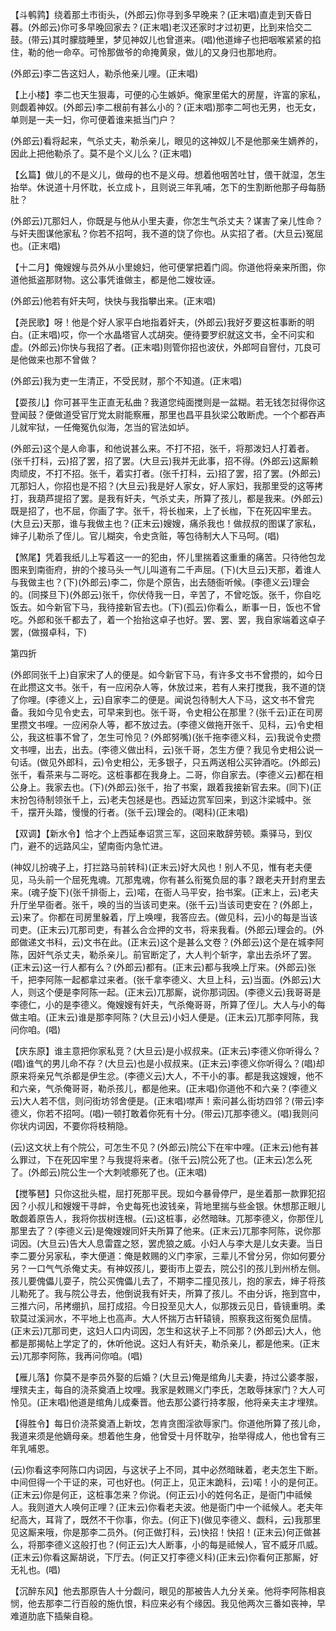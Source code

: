 <!-- { "loadSidebar": true } -->
【斗鹌鹑】绕着那土市街头，(外郎云)你寻到多早晚来？(正末唱)直走到天昏日暮。(外郎云)你可多早晚回家去？(正末唱)老汉还家时才过初更，比到来恰交二鼓。(带云)其时朦胧睡里，梦见神奴儿也曾道来。(唱)他道婶子也把咽喉紧紧的掐住，勒的他一命卒。可怜那做爷的命掩黄泉，做儿的又身归也那地府。

(外郎云)李二告这妇人，勒杀他亲儿哩。(正末唱)

【上小楼】李二也天生狠毒，可便的心生嫉妒。俺家里偌大的房屋，许富的家私，则觑着神奴。(外郎云)李二根前有甚么小的？(正末唱)那李二呵也无男，也无女，单则是一夫一妇，你可便着谁来抵当门户？

(外郎云)看将起来，气杀丈夫，勒杀亲儿，眼见的这神奴儿不是他那亲生嫡养的，因此上把他勒杀了。莫不是个义儿么？(正末唱)

【幺篇】做儿的不是义儿，做母的也不是义母。想着他咽苦吐甘，偎干就湿，怎生抬举。休说道十月怀耽，长立成卜，且则说三年乳哺，怎下的生割断他那子母每肠肚？

(外郎云)兀那妇人，你既是与他从小里夫妻，你怎生气杀丈夫？谋害了亲儿性命？与奸夫图谋他家私？你若不招呵，我不道的饶了你也。从实招了者。(大旦云)冤屈也。(正末唱)

【十二月】俺嫂嫂与员外从小里媳妇，他可便掌把着门闾。你道他将亲来所图，你道他抵盗那财物。这公事凭谁做主，都是他二嫂妆诬。

(外郎云)他若有奸夫呵，快快与我指攀出来。(正末唱)

【尧民歌】呀！他是个好人家平白地指着奸夫，(外郎云)我好歹要这桩事断的明白。(正末唱)哎，你一个水晶塔官人忒胡突。便待要罗织就这文书，全不问实和虚。(外郎云)你快与我招了者。(正末唱)则管你招也波伏，外郎呵自窨付，兀良可是他做来也那不曾做？

(外郎云)我为吏一生清正，不受民财，那个不知道。(正末唱)

【耍孩儿】你可甚平生正直无私曲？我道您纯面搅则是一盆糊。若无钱怎挝得你这登闻鼓？便做道受官厅党太尉能察雁，那里也昌平县狄梁公敢断虎。一个个都吞声儿就牢狱，一任俺冤仇似海，怎当的官法如垆。

(外郎云)这个是人命事，和他说甚么来。不打不招，张千，将那泼妇人打着者。(张千打科，云)招了罢，招了罢。(大旦云)我并无此事，招不得。(外郎云)这厮赖肉顽皮，不打不招。张千，着实打者。(张千打科，云)招了罢，招了罢。(外郎云)兀那妇人，你招也是不招？(大旦云)我是好人家女，好人家妇，我那里受的这等拷打，我葫芦提招了罢。是我有奸夫，气杀丈夫，所算了孩儿，都是我来。(外郎云)既是招了，也不屈，你画了字。张千，将长枷来，上了长枷，下在死囚牢里去。(大旦云)天那，谁与我做主也？(正末云)嫂嫂，痛杀我也！做叔叔的图谋了家私，婶子儿勒杀了侄儿。官儿糊突，令史贪赃，等包待制大人下马呵。(唱)

【煞尾】凭着我纸儿上写着这一一的犯由，怀儿里揣着这重重的痛苦。只待他包龙图来到南衙府，拚的个接马头一气儿叫道有二千声屈。(下)(大旦云)天那，着谁人与我做主也？(下)(外郎云)李二，你是个原告，出去随衙听候。(李德义云)理会的。(同搽旦下)(外郎云)张千，你伏侍我一日，辛苦了，不曾吃饭。张千，你自吃饭去。如今新官下马，我待接新官去也。(下)(孤云)你看么，断事一日，饭也不曾吃。外郎和张千都去了，着一个抬抬这卓子也好。罢、罢、罢，我自家端着这卓子罢，(做掇卓科，下)

第四折

(外郎同张千上)自家宋了人的便是。如今新官下马，有许多文书不曾攒的，如今日在此攒这文书。张千，有一应闲杂人等，休放过来，若有人来打搅我，我不道的饶了你哩。(李德义上，云)自家李二的便是。闻说包待制大人下马，这文书不曾完备。我如今见令史去，可早来到也。张千哥，令史相公在那里？(张千云)正在司房里攒文书哩。一应闲杂人等，都不放过去。(李德义做拖开张千、见科，云)令史相公，我这桩事不曾了，怎生可怜见？(外郎努嘴)(张千拖李德义科，云)我说令史攒文书哩，出去，出去。(李德义做出科，云)张千哥，怎生方便？我见令史相公说一句话。(做见外郎科，云)令史相公，无多银子，只五两送相公买钟酒吃。(外郎云)张千，看茶来与二哥吃。这桩事都在我身上。二哥，你自家去。(李德义云)都在相公身上。我家去也。(下)(外郎云)张千，抬了书案，跟着我接新官去来。(同下)(正末扮包待制领张千上，云)老夫包拯是也。西延边赏军回来，到这汴梁城中。张千，摆开头踏，慢慢的行者。(张千云)理会的。(喝科)(正末唱)

【双调】【新水令】恰才个上西延奉诏赏三军，这回来敢辞劳顿。乘驿马，到仪门，避不的远路风尘，望南衙内急忙进。

(神奴儿扮魂子上，打拦路马前转科)(正末云)好大风也！别人不见，惟有老夫便见，马头前一个屈死鬼魂。兀那鬼魂，你有甚么衔冤负屈的事？跟老夫开封府里去来。(魂子旋下)(张千排衙上，云)喏，在衙人马平安，抬书案。(正末上，云)老夫升厅坐早衙者。张千，唤的当的当该司吏来。(张千云)当该司吏安在？(外郎上，云)来了。你都在司房里躲着，厅上唤哩，我答应去。(做见科，云)小的每是当该司吏。(正末云)兀那司吏，有甚么合佥押的文书，将来我看。(外郎云)理会的。(外郎做递文书科，云)文书在此。(正末云)这个是甚么文卷？(外郎云)这个是在城李阿陈，因奸气杀丈夫，勒杀亲儿。前官断定了，大人判个斩字，拿出去杀坏了罢。(正末云)这一行人都有么？(外郎云)都有。(正末云)都与我唤上厅来。(外郎云)张千，把李阿陈一起都拿过来者。(张千拿李德义、大旦上科，云)当面。(外郎云)大人，则这个便是李阿陈一起。(正末云)兀那厮，说你那词因。(李德义云)我哥哥是李德仁，小的是李德义。俺嫂嫂有奸夫，气杀俺哥哥，所算了侄儿。大人与小的每做主咱。(正末云)谁是那李阿陈？(大旦云)小妇人便是。(正末云)兀那李阿陈，我问你咱。(唱)

【庆东原】谁主意把你家私竞？(大旦云)是小叔叔来。(正末云)李德义你听得么？(唱)谁气的男儿命不存？(大旦云)也是小叔叔来。(正末云)李德义你听得么？(唱)却原来将亲兄气杀都是伊生忿。(李德义云)大人，不干小的事。都是我这嫂嫂，他不和六亲，气杀俺哥哥，勒杀孩儿，都是他来。(正末唱)你道他不和六亲？(李德义云)大人若不信，则问街坊邻舍便是。(正末唱)噤声！索问甚么街坊四邻？(带云)李德义，你若不招呵。(唱)一顿打敢着你死有十分。(带云)兀那李德义。(唱)我则问你状内词因，不要你将枝稍隐。

(云)这文状上有个院公，可怎生不见？(外郎云)院公下在牢中哩。(正末云)他有甚么罪过，下在死囚牢里？与我提将来者。(张千云)院公死了也。(正末云)怎么死了。(外郎云)院公生一个大刺唬癤死了也。(正末唱)

【搅筝琶】只你这批头棍，屈打死那平民。现如今暴骨停尸，是坐着那一款罪犯招因？小叔儿和嫂嫂干寻衅，令史每死也波钱亲，背地里揣与些金银。休想那正眼儿敢觑着原告人，我将你拔树连根。(云)这桩事，必然暗昧。兀那李德义，你那侄儿那里去了？(李德义云)是俺嫂嫂同奸夫所算了他来。(正末云)兀那李阿陈，说你那词因。(大旦云)告大人息雷霆之怒，罢虎狼之威。小妇人与李大是儿女夫妻。当日李二要分另家私，李大便道：俺是敕赐的义门李家，三辈儿不曾分另，你如何要分另？一口气气杀俺丈夫。有神奴孩儿，要街市上耍去，院公引的孩儿到州桥左侧。孩儿要傀儡儿耍子，院公买傀儡儿去了，不期李二撞见孩儿，抱的家去，婶子将孩儿勒死了。我与院公寻去，他倒说我有奸夫，所算了孩儿。不由分诉，拖到宫中，三推六问，吊拷绷扒，屈打成招。今日投至见大人，似那拨云见日，昏镜重明。柔软莫过溪涧水，不平地上也高声。大人怀揣万古轩辕镜，照察我这衔冤负屈情。(正末云)兀那司吏，这妇人口内词因，怎生和这状子上不同那？(外郎云)大人，他都是那揭帖上学定了的，休听他说。这妇人有奸夫，勒杀亲儿，都是他来。(正末云)兀那李阿陈，我再问你咱。(唱)

【雁儿落】你莫不是李员外娶的后婚？(大旦云)俺是绾角儿夫妻，持过公婆孝服，埋殡夫主，每自的浇茶奠酒上坟哩。我家是敕赐义门李氏，怎敢辱抹家门？大人可怜见。(正末唱)他道是绾角儿成秦晋。他去那公婆行持孝服，他将亲夫主才埋殡。

【得胜令】每日价浇茶奠酒上新坟，怎肯贪图淫欲辱家门。你道他所算了孩儿命，我道来须是他嫡母亲。想着他生身，他曾受十月怀耽孕，抬举得成人，他也曾有三年乳哺恩。

(云)你看这李阿陈口内词因，与这状子上不同，其中必然暗昧着，老夫怎生下断。中间但得一个干证的来，可也好也。(何正上，见正末跪科，云)喏！小的是何正。(正末云)你是何正，这桩事怎来？你说。(何正云)小的姓何名正，是衙门中祗候人。我则道大人唤何正哩？(正末云)你看老夫波。他是衙门中一个祗候人。老夫年纪高大，耳背了，既然不干你事，你去。(何正下)(做见李德义、觑科，云)我那里见这厮来哦，你是那李二员外。(何正做打科，云)快招！快招！(正末云)何正做甚么，将那李德义这般打也？(何正云)大人断事，小的每是祗候人，官不威牙爪威。(正末云)你看这厮胡说，下厅去。(何正又打李德义科)(正末云)你看何正那厮，好无礼也。(唱)

【沉醉东风】他去那原告人十分觑问，眼见的那被告人九分关亲。他将李阿陈相哀悯，他去那李二行百般的施仇恨，料应来必有个缘因。我见他两次三番如丧神，早难道肋底下插柴自稳。

